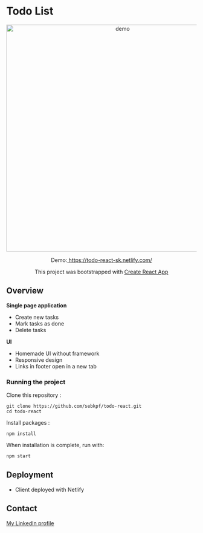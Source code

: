# Todo List

<p align="center">
	<img
			width="600"
			alt="demo"
			src="https://github.com/sebkpf/todo-react/blob/master/documentation/demo.gif">
</p>

<p align="center">
  Demo:<a href="https://todo-react-sk.netlify.com/" target="_blank"> https://todo-react-sk.netlify.com/</a>
</p>
<p align="center">
 This project was bootstrapped with <a href=https://github.com/facebook/create-react-app. target="_blank">Create React App</a>
</p>

## Overview

**Single page application**

- Create new tasks
- Mark tasks as done
- Delete tasks

**UI**

- Homemade UI without framework
- Responsive design
- Links in footer open in a new tab

### Running the project

Clone this repository :

```
git clone https://github.com/sebkpf/todo-react.git
cd todo-react
```

Install packages :

```
npm install
```

When installation is complete, run with:

```bash
npm start
```

## Deployment

- Client deployed with Netlify

## Contact

<a href="https://www.linkedin.com/in/sebastienkempf/" target="_blank">My LinkedIn profile</a>
